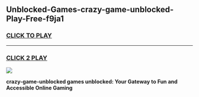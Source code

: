 
## Unblocked-Games-crazy-game-unblocked-Play-Free-f9ja1
<h3>
<a href="https://premium76.site?title=crazy-game-unblocked&ref=19M">CLICK TO PLAY</a></h3>
<hr>

<h3>
<a href="https://premium76.site?title=crazy-game-unblocked&ref=19M">CLICK 2 PLAY</a>
  
</h3>

<a href="https://premium76.site?title=crazy-game-unblocked&ref=19M"><img src="https://clearcache.store/games.png"></a>


**crazy-game-unblocked games unblocked: Your Gateway to Fun and Accessible Online Gaming**
